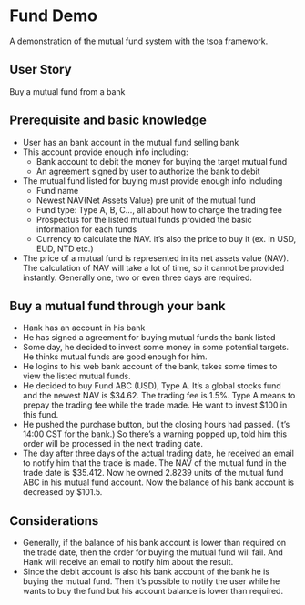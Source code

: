 # Fund Demo
A demonstration of the mutual fund system with the [tsoa](https://tsoa-community.github.io/docs/introduction.html) framework.


## User Story  
Buy a mutual fund from a bank

## Prerequisite and basic knowledge
* User has an bank account in the mutual fund selling bank
* This account provide enough info including:
  * Bank account to debit the money for buying the target mutual fund
  * An agreement signed by user to authorize the bank to debit
* The mutual fund listed for buying must provide enough info including
    * Fund name
    * Newest NAV(Net Assets Value) pre unit of the mutual fund
    * Fund type: Type A, B, C…, all about how to charge the trading fee
    * Prospectus for the listed mutual funds provided the basic information for each funds
    * Currency to calculate the NAV. it’s also the price to buy it (ex. In USD, EUD, NTD etc.)
* The price of a mutual fund is represented in its net assets value (NAV). The calculation of NAV will take a lot of time, so it cannot be provided instantly. Generally one, two or even three days are required.

## Buy a mutual fund through your bank
* Hank has an account in his bank
* He has signed a agreement for buying mutual funds the bank listed
* Some day, he decided to invest some money in some potential targets. He thinks mutual funds are good enough for him.
* He logins to his web bank account of the bank, takes some times to view the listed mutual funds.
* He decided to buy Fund ABC (USD), Type A. It’s a global stocks fund and the newest NAV is $34.62. The trading fee is 1.5%. Type A means to prepay the trading fee while the trade made. He want to invest $100 in this fund.
* He pushed the purchase button, but the closing hours had passed. (It’s 14:00 CST for the bank.) So there’s a warning popped up, told him this order will be processed in the next trading date.
* The day after three days of the actual trading date, he received an email to notify him that the trade is made. The NAV of the mutual fund in the trade date is $35.412. Now he owned 2.8239 units of the mutual fund ABC in his mutual fund account. Now the balance of his bank account is decreased by $101.5.

## Considerations
* Generally, if the balance of his bank account is lower than required on the trade date, then the order for buying the mutual fund will fail. And Hank will receive an email to notify him about the result.
* Since the debit account is also his bank account of the bank he is buying the mutual fund. Then it’s possible to notify the user while he wants to buy the fund but his account balance is lower than required.
